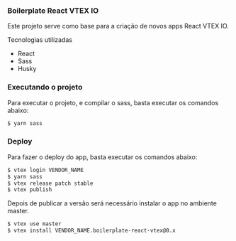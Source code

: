 ### Boilerplate React VTEX IO

Este projeto serve como base para a criação de novos apps React VTEX IO.

Tecnologias utilizadas
- React
- Sass
- Husky

### Executando o projeto

Para executar o projeto, e compilar o sass, basta executar os comandos abaixo:

```sh
$ yarn sass
```

### Deploy

Para fazer o deploy do app, basta executar os comandos abaixo:

```sh
$ vtex login VENDOR_NAME
$ yarn sass
$ vtex release patch stable
$ vtex publish
```

Depois de publicar a versão será necessário instalar o app no ambiente master.

```sh
$ vtex use master
$ vtex install VENDOR_NAME.boilerplate-react-vtex@0.x
```
